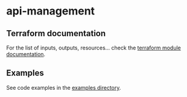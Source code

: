 # api-management

## Terraform documentation
For the list of inputs, outputs, resources... check the [terraform module documentation](tfdocs.md).

## Examples
See code examples in the [examples directory](examples/).
